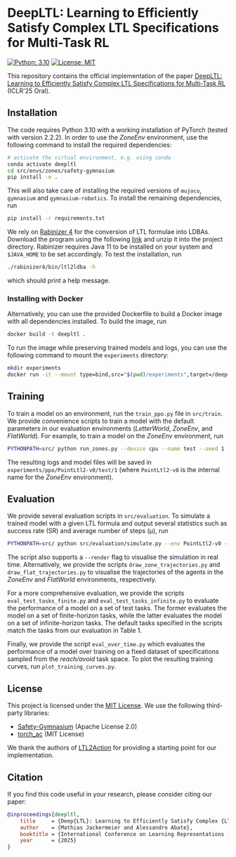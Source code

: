 # DeepLTL: Learning to Efficiently Satisfy Complex LTL Specifications for Multi-Task RL

[![Python: 3.10](https://img.shields.io/badge/Python-3.10-blue.svg)](https://www.python.org/downloads/release/python-3100/)
[![License: MIT](https://img.shields.io/badge/License-MIT-yellow.svg)](https://opensource.org/licenses/MIT)

This repository contains the official implementation of the paper [DeepLTL: Learning to Efficiently Satisfy Complex LTL Specifications for Multi-Task RL](https://openreview.net/pdf?id=9pW2J49flQ) (ICLR'25 Oral).

## Installation
The code requires Python 3.10 with a working installation of PyTorch (tested with version 2.2.2). In order to use the _ZoneEnv_ environment, use the following command to install the required dependencies:
```bash
# activate the virtual environment, e.g. using conda
conda activate deepltl
cd src/envs/zones/safety-gymnasium
pip install -e .
```
This will also take care of installing the required versions of `mujoco`, `gymnasium` and `gymnasium-robotics`. To install the remaining dependencies, run
```bash
pip install -r requirements.txt
```
We rely on [Rabinizer 4](https://www7.in.tum.de/~kretinsk/rabinizer4.html) for the conversion of LTL formulae into LDBAs. Download the program using the following [link](https://www7.in.tum.de/~kretinsk/rabinizer4.zip) and unzip it into the project directory. Rabinizer requires Java 11 to be installed on your system and `$JAVA_HOME` to be set accordingly. To test the installation, run
```bash
./rabinizer4/bin/ltl2ldba -h
```
which should print a help message.

### Installing with Docker
Alternatively, you can use the provided Dockerfile to build a Docker image with all dependencies installed. To build the image, run
```bash
docker build -t deepltl .
```
To run the image while preserving trained models and logs, you can use the following command to mount the `experiments` directory:
```bash
mkdir experiments
docker run -it --mount type=bind,src="$(pwd)/experiments",target=/deep-ltl/experiments deepltl
```

## Training

To train a model on an environment, run the `train_ppo.py` file in `src/train`. We provide convenience scripts to train a model with the default parameters in our evaluation environments (_LetterWorld_, _ZoneEnv_, and _FlatWorld_). For example, to train a model on the _ZoneEnv_ environment, run
```bash
PYTHONPATH=src/ python run_zones.py --device cpu --name test --seed 1
```
The resulting logs and model files will be saved in `experiments/ppo/PointLtl2-v0/test/1` (where `PointLtl2-v0` is the internal name for the _ZoneEnv_ environment).

## Evaluation

We provide several evaluation scripts in `src/evaluation`. To simulate a trained model with a given LTL formula and output several statistics such as success rate (SR) and average number of steps (μ), run
```bash
PYTHONPATH=src/ python src/evaluation/simulate.py --env PointLtl2-v0 --exp test --seed 1 --formula '(!blue U green) & F yellow' --finite --deterministic
```
The script also supports a `--render` flag to visualise the simulation in real time. Alternatively, we provide the scripts `draw_zone_trajectories.py` and `draw_flat_trajectories.py` to visualise the trajectories of the agents in the _ZoneEnv_ and _FlatWorld_ environments, respectively.

For a more comprehensive evaluation, we provide the scripts `eval_test_tasks_finite.py` and `eval_test_tasks_infinite.py` to evaluate the performance of a model on a set of test tasks. The former evaluates the model on a set of finite-horizon tasks, while the latter evaluates the model on a set of infinite-horizon tasks. The default tasks specified in the scripts match the tasks from our evaluation in Table 1.

Finally, we provide the script `eval_over_time.py` which evaluates the performance of a model over training on a fixed dataset of specifications sampled from the _reach/avoid_ task space. To plot the resulting training curves, run `plot_training_curves.py`.

## License
This project is licensed under the [MIT License](LICENSE). We use the following third-party libraries:
- [Safety-Gymnasium](https://github.com/PKU-Alignment/safety-gymnasium) (Apache License 2.0)
- [torch_ac](https://github.com/lcswillems/torch-ac) (MIT License)

We thank the authors of [LTL2Action](https://github.com/LTL2Action/LTL2Action) for providing a starting point for our implementation.

## Citation
If you find this code useful in your research, please consider citing our paper:
```bibtex
@inproceedings{deepltl,
    title     = {Deep{LTL}: Learning to Efficiently Satisfy Complex {LTL} Specifications for Multi-Task {RL}},
    author    = {Mathias Jackermeier and Alessandro Abate},
    booktitle = {International Conference on Learning Representations ({ICLR})},
    year      = {2025}
}
```
